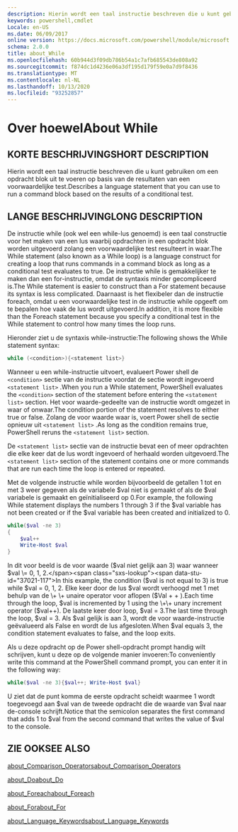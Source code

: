 ```yaml
---
description: Hierin wordt een taal instructie beschreven die u kunt gebruiken om een opdracht blok uit te voeren op basis van de resultaten van een voorwaardelijke test.
keywords: powershell,cmdlet
Locale: en-US
ms.date: 06/09/2017
online version: https://docs.microsoft.com/powershell/module/microsoft.powershell.core/about/about_while?view=powershell-7.1&WT.mc_id=ps-gethelp
schema: 2.0.0
title: about_While
ms.openlocfilehash: 60b944d3f09db786b54a1c7afb685543de808a92
ms.sourcegitcommit: f874dc1d4236e06a3df195d179f59e0a7d9f8436
ms.translationtype: MT
ms.contentlocale: nl-NL
ms.lasthandoff: 10/13/2020
ms.locfileid: "93252857"
---
```

# <a name="about-while"></a><span data-ttu-id="37021-104">Over hoewel</span><span class="sxs-lookup"><span data-stu-id="37021-104">About While</span></span>

## <a name="short-description"></a><span data-ttu-id="37021-105">KORTE BESCHRIJVING</span><span class="sxs-lookup"><span data-stu-id="37021-105">SHORT DESCRIPTION</span></span>
<span data-ttu-id="37021-106">Hierin wordt een taal instructie beschreven die u kunt gebruiken om een opdracht blok uit te voeren op basis van de resultaten van een voorwaardelijke test.</span><span class="sxs-lookup"><span data-stu-id="37021-106">Describes a language statement that you can use to run a command block based on the results of a conditional test.</span></span>

## <a name="long-description"></a><span data-ttu-id="37021-107">LANGE BESCHRIJVING</span><span class="sxs-lookup"><span data-stu-id="37021-107">LONG DESCRIPTION</span></span>

<span data-ttu-id="37021-108">De instructie while (ook wel een while-lus genoemd) is een taal constructie voor het maken van een lus waarbij opdrachten in een opdracht blok worden uitgevoerd zolang een voorwaardelijke test resulteert in waar.</span><span class="sxs-lookup"><span data-stu-id="37021-108">The While statement (also known as a While loop) is a language construct for creating a loop that runs commands in a command block as long as a conditional test evaluates to true.</span></span> <span data-ttu-id="37021-109">De instructie while is gemakkelijker te maken dan een for-instructie, omdat de syntaxis minder gecompliceerd is.</span><span class="sxs-lookup"><span data-stu-id="37021-109">The While statement is easier to construct than a For statement because its syntax is less complicated.</span></span> <span data-ttu-id="37021-110">Daarnaast is het flexibeler dan de instructie foreach, omdat u een voorwaardelijke test in de instructie while opgeeft om te bepalen hoe vaak de lus wordt uitgevoerd.</span><span class="sxs-lookup"><span data-stu-id="37021-110">In addition, it is more flexible than the Foreach statement because you specify a conditional test in the While statement to control how many times the loop runs.</span></span>

<span data-ttu-id="37021-111">Hieronder ziet u de syntaxis while-instructie:</span><span class="sxs-lookup"><span data-stu-id="37021-111">The following shows the While statement syntax:</span></span>

```powershell
while (<condition>){<statement list>}
```

<span data-ttu-id="37021-112">Wanneer u een while-instructie uitvoert, evalueert Power shell de `<condition>` sectie van de instructie voordat de sectie wordt ingevoerd `<statement list>` .</span><span class="sxs-lookup"><span data-stu-id="37021-112">When you run a While statement, PowerShell evaluates the `<condition>` section of the statement before entering the `<statement list>` section.</span></span> <span data-ttu-id="37021-113">Het voor waarde-gedeelte van de instructie wordt omgezet in waar of onwaar.</span><span class="sxs-lookup"><span data-stu-id="37021-113">The condition portion of the statement resolves to either true or false.</span></span> <span data-ttu-id="37021-114">Zolang de voor waarde waar is, voert Power shell de sectie opnieuw uit `<statement list>` .</span><span class="sxs-lookup"><span data-stu-id="37021-114">As long as the condition remains true, PowerShell reruns the `<statement list>` section.</span></span>

<span data-ttu-id="37021-115">De `<statement list>` sectie van de instructie bevat een of meer opdrachten die elke keer dat de lus wordt ingevoerd of herhaald worden uitgevoerd.</span><span class="sxs-lookup"><span data-stu-id="37021-115">The `<statement list>` section of the statement contains one or more commands that are run each time the loop is entered or repeated.</span></span>

<span data-ttu-id="37021-116">Met de volgende instructie while worden bijvoorbeeld de getallen 1 tot en met 3 weer gegeven als de variabele $val niet is gemaakt of als de $val variabele is gemaakt en geïnitialiseerd op 0.</span><span class="sxs-lookup"><span data-stu-id="37021-116">For example, the following While statement displays the numbers 1 through 3 if the $val variable has not been created or if the $val variable has been created and initialized to 0.</span></span>

```powershell
while($val -ne 3)
{
    $val++
    Write-Host $val
}
```

<span data-ttu-id="37021-117">In dit voor beeld is de voor waarde ($val niet gelijk aan 3) waar wanneer $val \= 0, 1, 2.</span><span class="sxs-lookup"><span data-stu-id="37021-117">In this example, the condition ($val is not equal to 3) is true while $val \= 0, 1, 2.</span></span> <span data-ttu-id="37021-118">Elke keer door de lus $val wordt verhoogd met 1 met behulp van de \+ \+ unaire operator voor aflopen ($Val \+ \+ ).</span><span class="sxs-lookup"><span data-stu-id="37021-118">Each time through the loop, $val is incremented by 1 using the \+\+ unary increment operator ($val\+\+).</span></span> <span data-ttu-id="37021-119">De laatste keer door loop, $val \= 3.</span><span class="sxs-lookup"><span data-stu-id="37021-119">The last time through the loop, $val \= 3.</span></span> <span data-ttu-id="37021-120">Als $val gelijk is aan 3, wordt de voor waarde-instructie geëvalueerd als False en wordt de lus afgesloten.</span><span class="sxs-lookup"><span data-stu-id="37021-120">When $val equals 3, the condition statement evaluates to false, and the loop exits.</span></span>

<span data-ttu-id="37021-121">Als u deze opdracht op de Power shell-opdracht prompt handig wilt schrijven, kunt u deze op de volgende manier invoeren:</span><span class="sxs-lookup"><span data-stu-id="37021-121">To conveniently write this command at the PowerShell command prompt, you can enter it in the following way:</span></span>

```powershell
while($val -ne 3){$val++; Write-Host $val}
```

<span data-ttu-id="37021-122">U ziet dat de punt komma de eerste opdracht scheidt waarmee 1 wordt toegevoegd aan $val van de tweede opdracht die de waarde van $val naar de-console schrijft.</span><span class="sxs-lookup"><span data-stu-id="37021-122">Notice that the semicolon separates the first command that adds 1 to $val from the second command that writes the value of $val to the console.</span></span>

## <a name="see-also"></a><span data-ttu-id="37021-123">ZIE OOK</span><span class="sxs-lookup"><span data-stu-id="37021-123">SEE ALSO</span></span>

[<span data-ttu-id="37021-124">about_Comparison_Operators</span><span class="sxs-lookup"><span data-stu-id="37021-124">about_Comparison_Operators</span></span>](about_Comparison_Operators.md)

[<span data-ttu-id="37021-125">about_Do</span><span class="sxs-lookup"><span data-stu-id="37021-125">about_Do</span></span>](about_Do.md)

[<span data-ttu-id="37021-126">about_Foreach</span><span class="sxs-lookup"><span data-stu-id="37021-126">about_Foreach</span></span>](about_Foreach.md)

[<span data-ttu-id="37021-127">about_For</span><span class="sxs-lookup"><span data-stu-id="37021-127">about_For</span></span>](about_For.md)

[<span data-ttu-id="37021-128">about_Language_Keywords</span><span class="sxs-lookup"><span data-stu-id="37021-128">about_Language_Keywords</span></span>](about_Language_Keywords.md)

